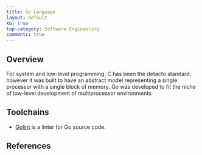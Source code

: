 ```yaml
---
title: Go Language
layout: default
kb: true
top-category: Software Engineering
comments: true
---
```


## Overview

For system and low-level programming, C has been the defacto standard, however it was built to have an abstract model representing a single processor with a single block of memory. Go was developed to fit the niche of low-level development of multiprocessor environments.

## Toolchains

* [Golint](https://github.com/golang/lint) is a linter for Go source code.

## References


